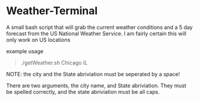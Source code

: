 # Weather-Terminal
A small bash script that will grab the current weather conditions and a 5 day forecast from the US National Weather Service.
I am fairly certain this will only work on US locations

example usage
> ./getWeather.sh Chicago IL

NOTE: the city and the State abriviation must be seperated by a space!

There are two arguments, the city name, and State abriviation.  They must be spelled correctly, and the state abriviation must be all caps.
